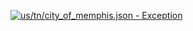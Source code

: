 [![us/tn/city_of_memphis.json - Exception](https://img.shields.io/badge/us/tn/city_of_memphis.json-Exception-red)](https://github.com/openaddresses/openaddresses/tree/master/sources/us/tn/city_of_memphis.json)